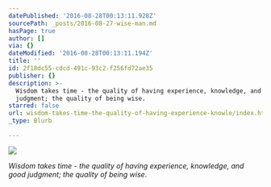 ```yaml
---
datePublished: '2016-08-28T00:13:11.928Z'
sourcePath: _posts/2016-08-27-wise-man.md
hasPage: true
author: []
via: {}
dateModified: '2016-08-28T00:13:11.194Z'
title: ''
id: 2f18dc55-cdcd-491c-93c2-f256fd72ae35
publisher: {}
description: >-
  Wisdom takes time - the quality of having experience, knowledge, and good
  judgment; the quality of being wise.
starred: false
url: wisdom-takes-time-the-quality-of-having-experience-knowle/index.html
_type: Blurb

---
```

![](https://the-grid-user-content.s3-us-west-2.amazonaws.com/b6100539-33a8-4271-b9f2-981657f071f9.jpg)

_Wisdom takes time - the quality of having experience, knowledge, and good judgment; the quality of being wise_.